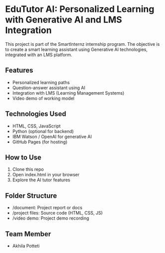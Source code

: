 # EduTutor AI: Personalized Learning with Generative AI and LMS Integration

This project is part of the SmartInternz internship program. The objective is to create a smart learning assistant using Generative AI technologies, integrated with an LMS platform.

## Features
- Personalized learning paths
- Question-answer assistant using AI
- Integration with LMS (Learning Management Systems)
- Video demo of working model

## Technologies Used
- HTML, CSS, JavaScript
- Python (optional for backend)
- IBM Watson / OpenAI for generative AI
- GitHub Pages (for hosting)

## How to Use
1. Clone this repo
2. Open index.html in your browser
3. Explore the AI tutor features

## Folder Structure
- /document: Project report or docs
- /project files: Source code (HTML, CSS, JS)
- /video demo: Project demo recording

## Team Member
- Akhila Potteti

